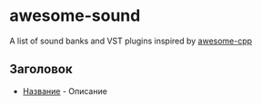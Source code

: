 # awesome-sound
A list of sound banks and VST plugins inspired by [awesome-cpp](https://github.com/fffaraz/awesome-cpp)

## Заголовок
* [Название](https://site.com/) - Описание
